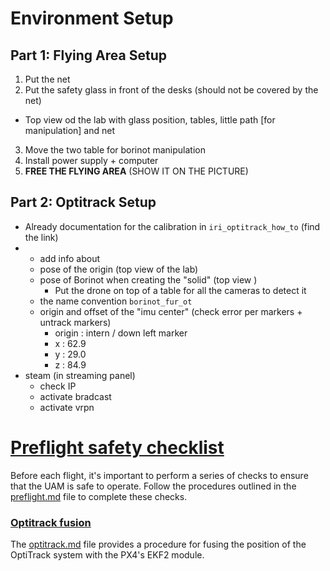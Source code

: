 # Environment Setup

## Part 1: Flying Area Setup
1. Put the net
2. Put the safety glass in front of the desks (should not be covered by the net)
  - Top view od the lab with glass position, tables, little path [for manipulation] and net
3. Move the two table for borinot manipulation
4. Install power supply + computer
5. **FREE THE FLYING AREA** (SHOW IT ON THE PICTURE)


## Part 2: Optitrack Setup
- Already documentation for the calibration in `iri_optitrack_how_to` (find the link)
- + add info about
  - pose of the origin (top view of the lab)
  - pose of Borinot when creating the "solid" (top view )
    - Put the drone on top of a table for all the cameras to detect it
  - the name convention `borinot_fur_ot`
  - origin and offset of the "imu center" (check error per markers + untrack markers)
    - origin : intern / down left marker 
    - x : 62.9
    - y : 29.0
    - z : 84.9
- steam (in streaming panel)
  - check IP
  - activate bradcast
  - activate vrpn












# [Preflight safety checklist](preflight.md)



Before each flight, it's important to perform a series of checks to ensure that the UAM is safe to operate. Follow the procedures outlined in the [preflight.md](preflight.md) file to complete these checks.

### [Optitrack fusion](optitrack.md)

The [optitrack.md](optitrack.md) file provides a procedure for fusing the position of the OptiTrack system with the PX4's EKF2 module.